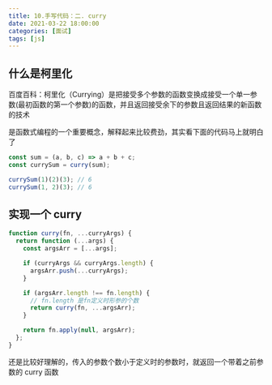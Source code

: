 ```yaml
---
title: 10.手写代码：二. curry
date: 2021-03-22 18:00:00
categories: [面试]
tags: [js]
---
```


## 什么是柯里化

百度百科：柯里化（Currying）是把接受多个参数的函数变换成接受一个单一参数(最初函数的第一个参数)的函数，并且返回接受余下的参数且返回结果的新函数的技术

是函数式编程的一个重要概念，解释起来比较费劲，其实看下面的代码马上就明白了

```js
const sum = (a, b, c) => a + b + c;
const currySum = curry(sum);

currySum(1)(2)(3); // 6
currySum(1, 2)(3); // 6
```

## 实现一个 curry

```js
function curry(fn, ...curryArgs) {
  return function (...args) {
    const argsArr = [...args];

    if (curryArgs && curryArgs.length) {
      argsArr.push(...curryArgs);
    }

    if (argsArr.length !== fn.length) {
      // fn.length 是fn定义时形参的个数
      return curry(fn, ...argsArr);
    }

    return fn.apply(null, argsArr);
  };
}
```

还是比较好理解的，传入的参数个数小于定义时的参数时，就返回一个带着之前参数的 curry 函数
